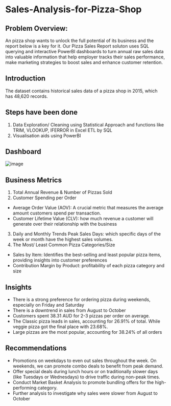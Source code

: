 # Sales-Analysis-for-Pizza-Shop
## Problem Overview:
An pizza shop wants to unlock the full potential of its business and the report below is a key for it. Our Pizza Sales Report soluton uses SQL querying and interactive PowerBI dashboards to turn annual raw sales data into valuable information that help employer tracks their sales performance, make marketing strategies to boost sales and enhance customer retention.
## Introduction
The dataset contains historical sales data of a pizza shop in 2015, which has 48,620 records. 
## Steps have been done
1. Data Exploration/ Cleaning using Statistical Approach and functions like TRIM, VLOOKUP, IFERROR in Excel
ETL by SQL
2. Visualisation aids using PowerBI
## Dashboard
![image](https://github.com/user-attachments/assets/92d45046-3046-447e-a2cd-d5f9324f04eb)

## Business Metrics
1. Total Annual Revenue & Number of Pizzas Sold
2. Customer Spending per Order
- Average Order Value (AOV): A crucial metric that measures the average amount customers spend per transaction.
- Customer Lifetime Value (CLV): how much revenue a customer will generate over their relationship with the business
3. Daily and Monthly Trends
Peak Sales Days: which specific days of the week or month have the highest sales volumes.
4. The Most/ Least Common Pizza Categories/Size
- Sales by Item: Identifies the best-selling and least popular pizza items, providing insights into customer preferences
- Contribution Margin by Product: profitability of each pizza category and size
## Insights
- There is a strong preference for ordering pizza during weekends, especially on Friday and Saturday
- There is a downtrend in sales from August to October 
- Customers spent 38.31 AUD for 2-3 pizzas per order on average. 
- The Classic pizza leads in sales, accounting for 26.91% of total. While veggie pizza got the final place with 23.68%.
- Large pizzas are the most popular, accounting for 38.24% of all orders
## Recommendations
- Promotions on weekdays to even out sales throughout the week. On weekends, we can promote combo deals to benefit from peak demand. 
- Offer special deals during lunch hours or on traditionally slower days (like Tuesdays or Wednesdays) to drive traffic during non-peak times. 
- Conduct Market Basket Analysis to promote bundling offers for the high-performing category. 
- Further analysis to investigate why sales were slower from August to October
